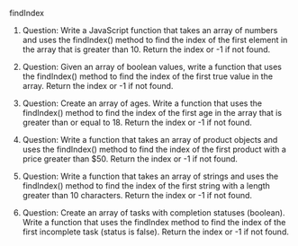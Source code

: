 findIndex

1. Question: Write a JavaScript function that takes an array of numbers and uses the findIndex() method to find the index of the first element in the array that is greater than 10. Return the index or -1 if not found.

2. Question: Given an array of boolean values, write a function that uses the findIndex() method to find the index of the first true value in the array. Return the index or -1 if not found.

3. Question: Create an array of ages. Write a function that uses the findIndex() method to find the index of the first age in the array that is greater than or equal to 18. Return the index or -1 if not found.

4. Question: Write a function that takes an array of product objects and uses the findIndex() method to find the index of the first product with a price greater than $50. Return the index or -1 if not found.


5. Question: Write a function that takes an array of strings and uses the findIndex() method to find the index of the first string with a length greater than 10 characters. Return the index or -1 if not found.

6. Question: Create an array of tasks with completion statuses (boolean). Write a function that uses the findIndex method to find the index of the first incomplete task (status is false). Return the index or -1 if not found.

